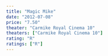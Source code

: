 ```yaml
---
title: "Magic Mike"
date: "2012-07-08"
price: "7.50"
theater: "Carmike Royal Cinema 10"
theaters: ["Carmike Royal Cinema 10"]
rating: "R"
ratings: ["R"]
---
```

